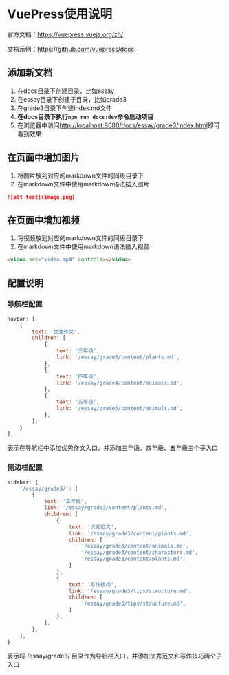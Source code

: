 # VuePress使用说明

官方文档：<https://vuepress.vuejs.org/zh/>

文档示例：<https://github.com/vuepress/docs>

## 添加新文档

1. 在docs目录下创建目录，比如essay
2. 在essay目录下创建子目录，比如grade3
3. 在grade3目录下创建index.md文件
4. **在docs目录下执行`npm run docs:dev`命令启动项目**
5. 在浏览器中访问<http://localhost:8080/docs/essay/grade3/index.html>即可看到效果

## 在页面中增加图片

1. 将图片放到对应的markdown文件的同级目录下
2. 在markdown文件中使用markdown语法插入图片

```markdown
![alt text](image.png)
```

## 在页面中增加视频

1. 将视频放到对应的markdown文件的同级目录下
2. 在markdown文件中使用markdown语法插入视频

```markdown
<video src="video.mp4" controls></video>
```

## 配置说明

### 导航栏配置

```javascript
navbar: [
    {
        text: '优秀作文',
        children: [
            {
                text: '三年级',
                link: '/essay/grade3/content/plants.md',
            },
            {
                text: '四年级',
                link: '/essay/grade4/content/animals.md',
            },
            {
                text: '五年级',
                link: '/essay/grade5/content/animals.md',
            },
        ],
    }
],
```

表示在导航栏中添加优秀作文入口，并添加三年级、四年级、五年级三个子入口

### 侧边栏配置

```javascript
sidebar: {
    '/essay/grade3/': [
        {
            text: '三年级',
            link: '/essay/grade3/content/plants.md',
            children: [
                {
                    text: '优秀范文',
                    link: '/essay/grade3/content/plants.md',
                    children: [
                        '/essay/grade3/content/animals.md',
                        '/essay/grade3/content/characters.md',
                        '/essay/grade3/content/plants.md',
                    ]
                },
                {
                    text: '写作技巧',
                    link: '/essay/grade3/tips/structure.md',
                    children: [
                        '/essay/grade3/tips/structure.md',
                    ]
                },
            ],
        },
    ],
}
```

表示将 /essay/grade3/ 目录作为导航栏入口，并添加优秀范文和写作技巧两个子入口
